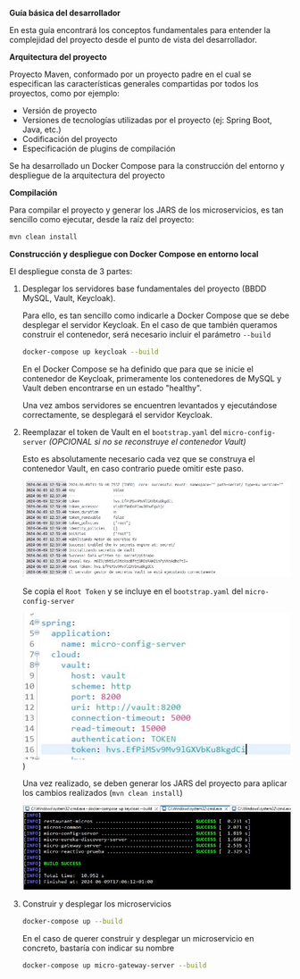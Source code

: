 **Guía básica del desarrollador**

En esta guía encontrará los conceptos fundamentales para entender la complejidad del proyecto desde el punto de vista del desarrollador.



**Arquitectura del proyecto**

Proyecto Maven, conformado por un proyecto padre en el cual se especifican las características generales compartidas por todos los proyectos, como por ejemplo:

- Versión de proyecto
- Versiones de tecnologías utilizadas por el proyecto (ej: Spring Boot, Java, etc.)
- Codificación del proyecto
- Especificación de plugins de compilación



Se ha desarrollado un Docker Compose para la construcción del entorno y despliegue de la arquitectura del proyecto

**Compilación**

Para compilar el proyecto y generar los JARS de los microservicios, es tan sencillo como ejecutar, desde la raíz del proyecto:

```bash
mvn clean install
```



**Construcción y despliegue con Docker Compose en entorno local**

El despliegue consta de 3 partes:

1. Desplegar los servidores base fundamentales del proyecto (BBDD MySQL, Vault, Keycloak).

   Para ello, es tan sencillo como indicarle a Docker Compose que se debe desplegar el servidor Keycloak. En el caso de que también queramos construir el contenedor, será necesario incluir el parámetro `--build`

   ```bash
   docker-compose up keycloak --build
   ```

   En el Docker Compose se ha definido que para que se inicie el contenedor de Keycloak, primeramente los contenedores de MySQL y Vault deben encontrarse en un estado "healthy".

   Una vez ambos servidores se encuentren levantados y ejecutándose correctamente, se desplegará el servidor Keycloak.

2. Reemplazar el token de Vault en el `bootstrap.yaml` del `micro-config-server` *(OPCIONAL si no se reconstruye el contenedor Vault)*

   Esto es absolutamente necesario cada vez que se construya el contenedor Vault, en caso contrario puede omitir este paso.

   ![](./wiki/dev_guide/imgs/vault_log.JPG)

   Se copia el `Root Token` y se incluye en el `bootstrap.yaml` del `micro-config-server`

   ![](./wiki/dev_guide/imgs/config_server_vault.jpg))

   Una vez realizado, se deben generar los JARS del proyecto para aplicar los cambios realizados (`mvn clean install`)

   ![](./wiki/dev_guide/imgs/mvn-clean-success.jpg)

3. Construir y desplegar los microservicios

   ```bash
   docker-compose up --build
   ```

   En el caso de querer construir y desplegar un microservicio en concreto, bastaría con indicar su nombre

   ```bash
   docker-compose up micro-gateway-server --build
   ```

   
